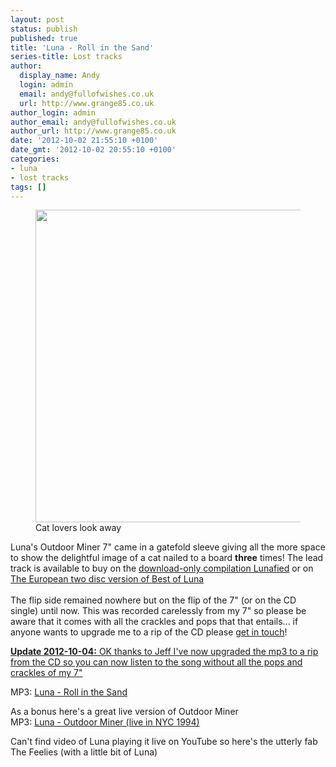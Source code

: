 ```yaml
---
layout: post
status: publish
published: true
title: 'Luna - Roll in the Sand'
series-title: Lost tracks
author:
  display_name: Andy
  login: admin
  email: andy@fullofwishes.co.uk
  url: http://www.grange85.co.uk
author_login: admin
author_email: andy@fullofwishes.co.uk
author_url: http://www.grange85.co.uk
date: '2012-10-02 21:55:10 +0100'
date_gmt: '2012-10-02 20:55:10 +0100'
categories:
- luna
- lost tracks
tags: []
---
```

<p><figure class="caption aligncenter" width="513"><img alt="" src="https://media.fullofwishes.co.uk/images/misc/luna-outdoorminer-500.jpg" title="Luna - Outdoor Miner" width="513" height="500" /><figcaption class="caption-text">Cat lovers look away</figcaption></figure>
Luna's Outdoor Miner 7" came in a gatefold sleeve giving all the more space to show the delightful image of a cat nailed to a board <strong>three</strong> times! The lead track is available to buy on the <a href="http://www.amazon.com/gp/product/B00122K2NA/ref=as_li_ss_tl?ie=UTF8&camp=1789&creative=390957&creativeASIN=B00122K2NA&linkCode=as2&tag=aheadfullofwi-20">download-only compilation Lunafied</a> or on <a href="http://www.amazon.co.uk/gp/product/B001MYDKVY/ref=as_li_ss_tl?ie=UTF8&camp=1634&creative=19450&creativeASIN=B001MYDKVY&linkCode=as2&tag=aheadfullofwi-21">The European two disc version of Best of Luna</a><br />
<a id="more"></a><a id="more-3378"></a><br />
The flip side remained nowhere but on the flip of the 7" (or on the CD single) until now. This was recorded carelessly from my 7" so please be aware that it comes with all the crackles and pops that that entails... if anyone wants to upgrade me to a rip of the CD please <a href="/about/contact-me/">get in touch</a>!</p>
<p><ins datetime="2012-10-04T22:14:15+00:00"><strong>Update 2012-10-04:</strong> OK thanks to Jeff I've now upgraded the mp3 to a rip from the CD so you can now listen to the song without all the pops and crackles of my 7"</ins></p>
<p>MP3: <a href="https://www.box.com/s/y65xqz28xecbhkhw3l6q">Luna - Roll in the Sand</a></p>
<p>As a bonus here's a great live version of Outdoor Miner<br />
MP3: <a href="https://www.box.com/s/obclp851qzzol3vbjrrg">Luna - Outdoor Miner (live in NYC 1994)</a></p>
<p>Can't find video of Luna playing it live on YouTube so here's the utterly fab The Feelies (with a little bit of Luna)<br />
<iframe class="aligncenter" width="560" height="315" https://www.youtube.com/embed/oYzGvf1bZkw" frameborder="0" allowfullscreen></iframe></p>
